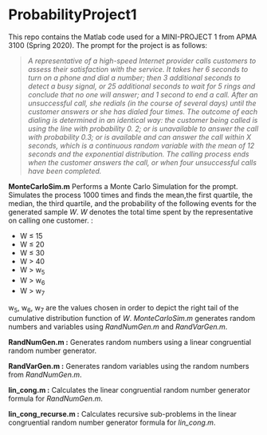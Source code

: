 # ProbabilityProject1

This repo contains the Matlab code used for a MINI-PROJECT 1 from APMA 3100 (Spring 2020). The prompt for the project is as follows:

> *A representative of a high-speed Internet provider calls customers to assess their
satisfaction with the service. It takes her 6 seconds to turn on a phone and dial a number; then 3
additional seconds to detect a busy signal, or 25 additional seconds to wait for 5 rings and
conclude that no one will answer; and 1 second to end a call. After an unsuccessful call, she redials (in the course of several days) until the customer answers or she has dialed four times. The
outcome of each dialing is determined in an identical way: the customer being called is using the
line with probability 0. 2; or is unavailable to answer the call with probability 0.3; or is available
and can answer the call within X seconds, which is a continuous random variable with the mean
of 12 seconds and the exponential distribution. The calling process ends when the customer
answers the call, or when four unsuccessful calls have been completed.*

**MonteCarloSim.m** Performs a Monte Carlo Simulation for the prompt. Simulates the process 1000 times and finds the mean,the first quartile, the median, the third quartile, and the probability of the following events for the generated sample *W*. *W* denotes the total time spent by the representative on calling one customer. :

* W ≤ 15
* W ≤ 20
* W ≤ 30
* W > 40
* W > w<sub>5</sub>
* W > w<sub>6</sub>
* W > w<sub>7</sub>

w<sub>5</sub>, w<sub>6</sub>, w<sub>7</sub> are the values chosen in order to depict the right tail of the
cumulative distribution function of *W*. *MonteCarloSim.m* generates random numbers and variables using *RandNumGen.m* and *RandVarGen.m*.

**RandNumGen.m :** Generates random numbers using a linear congruential random number generator.

**RandVarGen.m :** Generates random variables using the random numbers from *RandNumGen.m*.

**lin_cong.m :** Calculates the linear congruential random number generator formula for *RandNumGen.m*.

**lin_cong_recurse.m :** Calculates recursive sub-problems in the linear congruential random number generator formula for *lin_cong.m*.
